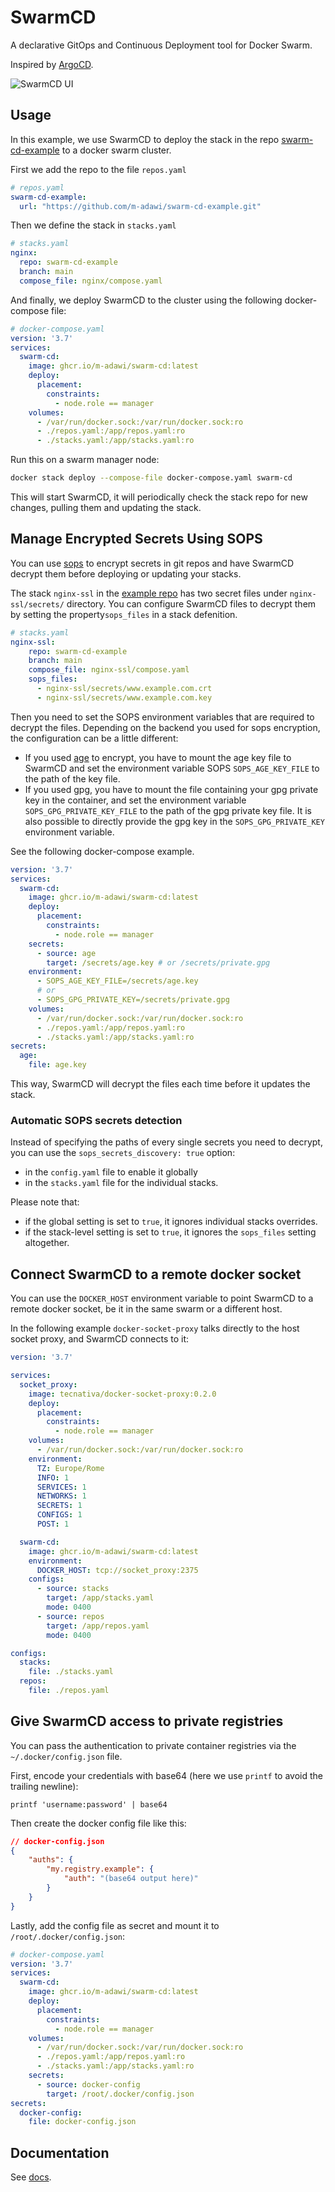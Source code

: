 # SwarmCD

A declarative GitOps and Continuous Deployment tool for Docker Swarm.

Inspired by [ArgoCD](https://argo-cd.readthedocs.io/en/stable/).

![SwarmCD UI](assets/ui.png)

## Usage

In this example, we use SwarmCD to deploy the stack in the repo
[swarm-cd-example](https://github.com/m-adawi/swarm-cd-example) to a docker swarm cluster.

First we add the repo to the file `repos.yaml`

```yaml
# repos.yaml
swarm-cd-example:
  url: "https://github.com/m-adawi/swarm-cd-example.git"
```

Then we define the stack in `stacks.yaml`

```yaml
# stacks.yaml
nginx:
  repo: swarm-cd-example
  branch: main
  compose_file: nginx/compose.yaml
```

And finally, we deploy SwarmCD to the cluster
using the following docker-compose file:

```yaml
# docker-compose.yaml
version: '3.7'
services:
  swarm-cd:
    image: ghcr.io/m-adawi/swarm-cd:latest
    deploy:
      placement:
        constraints:
          - node.role == manager
    volumes:
      - /var/run/docker.sock:/var/run/docker.sock:ro
      - ./repos.yaml:/app/repos.yaml:ro
      - ./stacks.yaml:/app/stacks.yaml:ro
```

Run this on a swarm manager node:

```bash
docker stack deploy --compose-file docker-compose.yaml swarm-cd
```

This will start SwarmCD, it will periodically check the stack repo
for new changes, pulling them and updating the stack.

## Manage Encrypted Secrets Using SOPS

You can use [sops](https://github.com/getsops/sops) to encrypt secrets in git repos and
have SwarmCD decrypt them before deploying or updating your stacks.

The stack `nginx-ssl` in the
[example repo](https://github.com/m-adawi/swarm-cd-example)
has two secret files under `nginx-ssl/secrets/` directory.
You can configure SwarmCD files to decrypt them by
setting the property`sops_files` in a stack defenition.

```yaml
# stacks.yaml
nginx-ssl:
    repo: swarm-cd-example
    branch: main
    compose_file: nginx-ssl/compose.yaml
    sops_files: 
      - nginx-ssl/secrets/www.example.com.crt
      - nginx-ssl/secrets/www.example.com.key
```

Then you need to set the SOPS environment variables that are required
to decrypt the files.
Depending on the backend you used for sops encryption, the configuration
can be a little different:
- If you used [age](https://github.com/FiloSottile/age)
to encrypt, you have to mount the age key file to SwarmCD
and set the environment variable SOPS `SOPS_AGE_KEY_FILE`
to the path of the key file.
- If you used gpg, you have to mount the file containing your gpg private
key in the container, and set the environment variable
`SOPS_GPG_PRIVATE_KEY_FILE` to the path of the gpg private key file.
It is also possible to directly provide the gpg key in the `SOPS_GPG_PRIVATE_KEY`
environment variable.

See the following docker-compose example.

```yaml
version: '3.7'
services:
  swarm-cd:
    image: ghcr.io/m-adawi/swarm-cd:latest
    deploy:
      placement:
        constraints:
          - node.role == manager
    secrets:
      - source: age
        target: /secrets/age.key # or /secrets/private.gpg
    environment:
      - SOPS_AGE_KEY_FILE=/secrets/age.key
      # or
      - SOPS_GPG_PRIVATE_KEY=/secrets/private.gpg
    volumes:
      - /var/run/docker.sock:/var/run/docker.sock:ro
      - ./repos.yaml:/app/repos.yaml:ro
      - ./stacks.yaml:/app/stacks.yaml:ro
secrets:
  age:
    file: age.key
```

This way, SwarmCD will decrypt the files each time before it updates
the stack.

### Automatic SOPS secrets detection

Instead of specifying the paths of every single secrets you need to decrypt,
you can use the `sops_secrets_discovery: true` option:

- in the `config.yaml` file to enable it globally
- in the `stacks.yaml` file for the individual stacks.

Please note that:

- if the global setting is set to `true`, it ignores individual stacks overrides.
- if the stack-level setting is set to `true`, it ignores the `sops_files` setting altogether.

## Connect SwarmCD to a remote docker socket

You can use the `DOCKER_HOST` environment variable to point SwarmCD to a remote docker socket,
be it in the same swarm or a different host.

In the following example `docker-socket-proxy` talks directly to the host socket proxy,
and SwarmCD connects to it:

```yaml
version: '3.7'

services:
  socket_proxy:
    image: tecnativa/docker-socket-proxy:0.2.0
    deploy:
      placement:
        constraints: 
          - node.role == manager
    volumes: 
      - /var/run/docker.sock:/var/run/docker.sock:ro
    environment:
      TZ: Europe/Rome
      INFO: 1
      SERVICES: 1
      NETWORKS: 1
      SECRETS: 1
      CONFIGS: 1
      POST: 1

  swarm-cd:
    image: ghcr.io/m-adawi/swarm-cd:latest
    environment:
      DOCKER_HOST: tcp://socket_proxy:2375
    configs:
      - source: stacks
        target: /app/stacks.yaml
        mode: 0400
      - source: repos
        target: /app/repos.yaml
        mode: 0400

configs:
  stacks:
    file: ./stacks.yaml
  repos:
    file: ./repos.yaml
```

## Give SwarmCD access to private registries

You can pass the authentication to private container registries via the `~/.docker/config.json` file.

First, encode your credentials with base64 (here we use `printf` to avoid the trailing newline):

```shell
printf 'username:password' | base64
```

Then create the docker config file like this:

```json
// docker-config.json
{
    "auths": {
        "my.registry.example": {
            "auth": "(base64 output here)"
        }
    }
}
```

Lastly, add the config file as secret and mount it to `/root/.docker/config.json`:

```yaml
# docker-compose.yaml
version: '3.7'
services:
  swarm-cd:
    image: ghcr.io/m-adawi/swarm-cd:latest
    deploy:
      placement:
        constraints:
          - node.role == manager
    volumes:
      - /var/run/docker.sock:/var/run/docker.sock:ro
      - ./repos.yaml:/app/repos.yaml:ro
      - ./stacks.yaml:/app/stacks.yaml:ro
    secrets:
      - source: docker-config
        target: /root/.docker/config.json
secrets:
  docker-config:
    file: docker-config.json
```

## Documentation

See [docs](https://github.com/m-adawi/swarm-cd/blob/main/docs).
